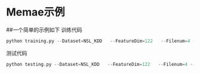 # Memae示例

##一个简单的示例如下
训练代码
```python
python training.py --Dataset=NSL_KDD   --FeatureDim=122   --Filenum=4 --Seed=4 --BatchSize=20
```
测试代码
```python
python testing.py --Dataset=NSL_KDD   --FeatureDim=122   --Filenum=4 --Seed=4
```
